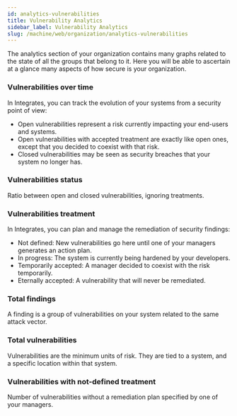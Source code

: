```yaml
---
id: analytics-vulnerabilities
title: Vulnerability Analytics
sidebar_label: Vulnerability Analytics
slug: /machine/web/organization/analytics-vulnerabilities
---
```


The analytics section of your organization
contains many graphs
related to the state of all the groups
that belong to it.
Here you will be able to ascertain at a glance
many aspects of how secure is your organization.

### Vulnerabilities over time

In Integrates,
you can track the evolution of your systems
from a security point of view:

- Open vulnerabilities represent a risk
  currently impacting
  your end-users and systems.
- Open vulnerabilities with accepted treatment
  are exactly like open ones,
  except that you decided
  to coexist with that risk.
- Closed vulnerabilities may be seen
  as security breaches
  that your system no longer has.

### Vulnerabilities status

Ratio between
open and closed vulnerabilities,
ignoring treatments.

### Vulnerabilities treatment

In Integrates,
you can plan and manage
the remediation of security findings:

- Not defined:
  New vulnerabilities go here
  until one of your managers
  generates an action plan.
- In progress:
  The system is currently
  being hardened by your developers.
- Temporarily accepted:
  A manager decided
  to coexist with the risk
  temporarily.
- Eternally accepted:
  A vulnerability
  that will never be remediated.

### Total findings

A finding is a group of vulnerabilities
on your system
related to the same attack vector.

### Total vulnerabilities

Vulnerabilities are
the minimum units of risk.
They are tied to a system,
and a specific location
within that system.

### Vulnerabilities with not-defined treatment

Number of vulnerabilities
without a remediation plan
specified by one of your managers.
